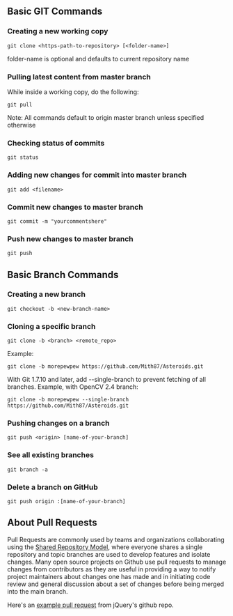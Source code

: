 ## Basic GIT Commands

### Creating a new working copy

```
git clone <https-path-to-repository> [<folder-name>]
```

folder-name is optional and defaults to current repository name

### Pulling latest content from master branch

While inside a working copy, do the following:

```
git pull
```

Note: All commands default to origin master branch unless specified otherwise

### Checking status of commits

```
git status
```

### Adding new changes for commit into master branch

```
git add <filename>
```

### Commit new changes to master branch

```
git commit -m "yourcommentshere"
```

### Push new changes to master branch

```
git push
```

## Basic Branch Commands

### Creating a new branch

```
git checkout -b <new-branch-name>
```

### Cloning a specific branch

```
git clone -b <branch> <remote_repo>
```

Example:

```
git clone -b morepewpew https://github.com/Mith87/Asteroids.git
```

With Git 1.7.10 and later, add --single-branch to prevent fetching of all branches. Example, with OpenCV 2.4 branch:

```
git clone -b morepewpew --single-branch https://github.com/Mith87/Asteroids.git
```

### Pushing changes on a branch

```
git push <origin> [name-of-your-branch]
```

### See all existing branches

```
git branch -a 
```

### Delete a branch on GitHub

```
git push origin :[name-of-your-branch]
```

## About Pull Requests

Pull Requests are commonly used by teams and organizations collaborating using the [Shared Repository Model](https://help.github.com/en/articles/about-pull-requests#article-platform-nav), where everyone shares a single repository and topic branches are used to develop features and isolate changes. Many open source projects on Github use pull requests to manage changes from contributors as they are useful in providing a way to notify project maintainers about changes one has made and in initiating code review and general discussion about a set of changes before being merged into the main branch.

Here's an [example pull request](https://github.com/jquery/jquery/pull/1051) from jQuery's github repo.

